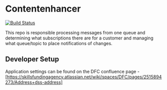 # Contentenhancer

[![Build Status](https://sfa-gov-uk.visualstudio.com/CDS%202.0/_apis/build/status/Yaml/dss-contentenhancer?repoName=SkillsFundingAgency%2Fdss-contentenhancer&branchName=SDD-491-UpgradeV3FunctionApp)](https://sfa-gov-uk.visualstudio.com/CDS%202.0/_build/latest?definitionId=1840&repoName=SkillsFundingAgency%2Fdss-contentenhancer&branchName=SDD-491-UpgradeV3FunctionApp)

This repo is responsible processing messages from one queue and determining what subscriptions there are for a customer and managing what queue/topic to place notifications of changes.

## Developer Setup

Application settings can be found on the DFC confluence page - [https://skillsfundingagency.atlassian.net/wiki/spaces/DFC/pages/2515894273/Address+dss-address]

